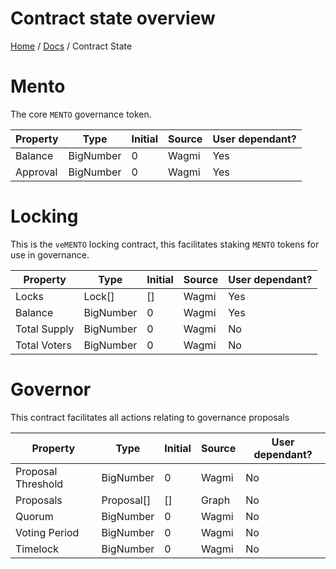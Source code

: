 # Contract state overview

[Home](../../README.md) / [Docs](../index.md) / Contract State


# Mento 

The core `MENTO` governance token.

| Property | Type | Initial | Source | User dependant? | 
| --- | --- | --- | --- |  --- | 
| Balance | BigNumber | 0 | Wagmi | Yes |
| Approval | BigNumber | 0 | Wagmi | Yes |


# Locking 

This is the `veMENTO` locking contract, this facilitates staking `MENTO` tokens for use in governance.

| Property | Type | Initial | Source | User dependant? | 
| --- | --- | --- | --- | --- |
| Locks | Lock[] | [] | Wagmi | Yes |
| Balance | BigNumber | 0 | Wagmi | Yes |
| Total Supply | BigNumber | 0 | Wagmi | No |
| Total Voters | BigNumber | 0 | Wagmi | No |

# Governor

This contract facilitates all actions relating to governance proposals

| Property | Type | Initial | Source | User dependant? | 
| --- | --- | --- | --- | --- |
| Proposal Threshold | BigNumber | 0 | Wagmi | No |
| Proposals | Proposal[] | [] | Graph | No |
| Quorum | BigNumber | 0 | Wagmi | No |
| Voting Period | BigNumber | 0 | Wagmi |No |
| Timelock | BigNumber | 0 | Wagmi | No |

